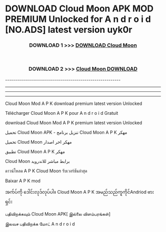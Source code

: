 # DOWNLOAD Cloud Moon  APK MOD PREMIUM Unlocked for A n d r o i d [NO.ADS] latest version uyk0r 



<div align="center">

<h3>DOWNLOAD 1 >>> <a href="https://getmod2.web.app/?judul=Cloud Moon ">DOWNLOAD Cloud Moon </a></h3><br>

<h3>DOWNLOAD 2 >>> <a href="https://getmod2.web.app/?judul=Cloud Moon ">Cloud Moon  DOWNLOAD </a></h3>

</div>
----------------------------------------------------------

----------------------------------------------------------

----------------------------------------------------------

----------------------------------------------------------

Cloud Moon  Mod A P K download premium latest version Unlocked

Télécharger Cloud Moon  A P K pour A n d r o i d Gratuit

download Cloud Moon  Mod A P K premium latest version Unlocked

تحميل Cloud Moon  APK - تنزيل برنامج Cloud Moon  A P K مهكر

تحميل Cloud Moon  مهكر اخر اصدار

تطبيق Cloud Moon  A P K مهكر

Cloud Moon  برابط مباشر للاندرويد

ดาวน์โหลด A P K Cloud Moon  รับเวอร์ชันล่าสุด

Baixar A P K mod

အက်ပ်ကို ဒေါင်းလုဒ်လုပ်ပါ။ Cloud Moon  A P K အမည်သည်ကူကိုင်Andriod ဗားရှင်း

பதிவிறக்கவும் Cloud Moon  APK[ இல்லை விளம்பரங்கள்] 
 
இலவச பதிவிறக்க மோட் A n d r o i d




